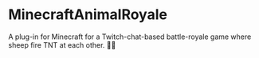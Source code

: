 # MinecraftAnimalRoyale

A plug-in for Minecraft for a Twitch-chat-based battle-royale game where sheep fire TNT at each other. 🐑🧨